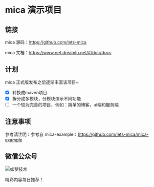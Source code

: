 # mica 演示项目

## 链接
mica 源码：https://github.com/lets-mica

mica 文档：https://www.net.dreamlu.net/#/doc/docs

## 计划
mica 正式版发布之后逐渐丰富该项目~

* [x] 转换成maven项目
* [x] 拆分成多模块，分模块演示不同功能
* [ ] 一个较为完善的项目，例如：简单的博客，ui端和服务端

## 注意事项
参考请注明：参考自 mica-example：https://github.com/lets-mica/mica-example

## 微信公众号

![如梦技术](docs/img/net.dreamlu-weixin.jpg)

精彩内容每日推荐！